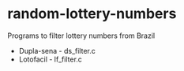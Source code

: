 # random-lottery-numbers
Programs to filter lottery numbers from Brazil
 * Dupla-sena - ds_filter.c
 * Lotofacil - lf_filter.c
